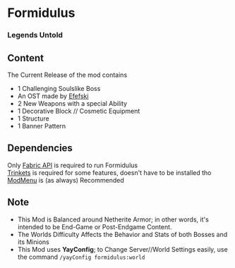 # Formidulus
### Legends Untold

## Content
The Current Release of the mod contains
- 1 Challenging Soulslike Boss
- An OST made by [Efefski](https://www.youtube.com/@efefski)
- 2 New Weapons with a special Ability
- 1 Decorative Block // Cosmetic Equipment
- 1 Structure
- 1 Banner Pattern

## Dependencies
Only <u>Fabric API</u> is required to run Formidulus<br>
<u>Trinkets</u> is required for some features, doesn't have to be installed tho<br>
<u>ModMenu</u> is (as always) Recommended

## Note
- This Mod is Balanced around Netherite Armor; in other words, it's intended to be End-Game or Post-Endgame Content.
- The Worlds Difficulty Affects the Behavior and Stats of both Bosses and its Minions
- This Mod uses **YayConfig**; to Change Server//World Settings easily, use the command `/yayConfig formidulus:world`
